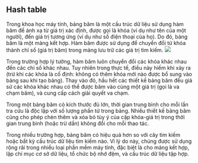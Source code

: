 ## Hash table
Trong khoa học máy tính, bảng băm là một cấu trúc dữ liệu sử dụng hàm băm để ánh xạ từ giá trị xác định, được gọi là khóa (ví dụ như tên của một người), đến giá trị tương ứng (ví dụ như số điện thoại của họ). Do đó, bảng băm là một mảng kết hợp. Hàm băm được sử dụng để chuyển đổi từ khóa thành chỉ số (giá trị băm) trong mảng lưu trữ các giá trị tìm kiếm.
![](https://upload.wikimedia.org/wikipedia/commons/thumb/7/7d/Hash_table_3_1_1_0_1_0_0_SP.svg/1280px-Hash_table_3_1_1_0_1_0_0_SP.svg.png)

Trong trường hợp lý tưởng, hàm băm luôn chuyển đổi các khóa khác nhau đến các chỉ số khác nhau. Tuy nhiên trong thực tế, điều này hiếm khi xảy ra (trừ khi các khóa là cố định: không có thêm khóa mới nào được bổ sung vào bảng sau khi tạo bảng). Thay vào đó, hầu hết các thiết kế bảng băm đều giả sử các khóa khác nhau có thể được băm vào cùng một giá trị (gọi là va chạm băm), và cung cấp cách giải quyết va chạm.

Trong một bảng băm có kích thước đủ lớn, thời gian trung bình cho mỗi lần tra cứu là độc lập với số lượng phần tử trong bảng. Nhiều thiết kế bảng băm cũng cho phép chèn thêm và xóa bỏ tùy ý của cặp khóa-giá trị trong thời gian trung bình (hoặc trừ dần) không đổi cho mỗi thao tác.  

Trong nhiều trường hợp, bảng băm có hiệu quả hơn so với cây tìm kiếm hoặc bất kỳ cấu trúc dữ liệu tìm kiếm nào. Vì lý do này, chúng được sử dụng rộng rãi trong nhiều loại phần mềm máy tính, đặc biệt là cho mảng kết hợp, lập chỉ mục cơ sở dữ liệu, tổ chức bộ nhớ đệm, và cấu trúc dữ liệu tập hợp.

